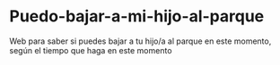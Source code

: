 # Puedo-bajar-a-mi-hijo-al-parque
Web para saber si puedes bajar a tu hijo/a al parque en este momento, según el tiempo que haga en este momento
